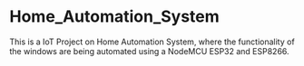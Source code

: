 # Home_Automation_System
This is a IoT Project on Home Automation System, where the functionality of the windows are being automated using a NodeMCU ESP32 and ESP8266.
